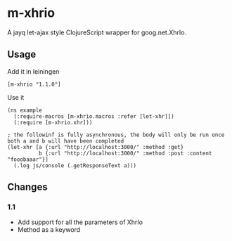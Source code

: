 m-xhrio
=======

A jayq let-ajax style ClojureScript wrapper for goog.net.XhrIo.

## Usage
Add it in leiningen

    [m-xhrio "1.1.0"]

Use it

    (ns example
      (:require-macros [m-xhrio.macros :refer [let-xhr]])
      (:require [m-xhrio.xhr]))
  
    ; the followinf is fully asynchronous, the body will only be run once both a and b will have been completed
    (let-xhr [a {:url "http://localhost:3000/" :method :get}
              b {:url "http://localhost:3000/" :method :post :content "fooobaaar"}]
      (.log js/console (.getResponseText a)))

## Changes

### 1.1
- Add support for all the parameters of XhrIo
- Method as a keyword
